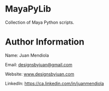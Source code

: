 # MayaPyLib
Collection of Maya Python scripts.

# Author Information
Name: Juan Mendiola

Email: designsbyjuan@gmail.com

Website: www.designsbyjuan.com

LinkedIn: https://ca.linkedin.com/in/juanmendiola


